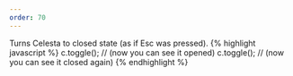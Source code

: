 ```yaml
---
order: 70
---
```

Turns Celesta to closed state (as if Esc was pressed).
{% highlight javascript %}
c.toggle(); // (now you can see it opened)
c.toggle(); // (now you can see it closed again)
{% endhighlight %}